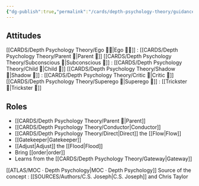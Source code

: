 ```yaml
---
{"dg-publish":true,"permalink":"/cards/depth-psychology-theory/guidance-function/","created":"2023-01-06T19:41:31.006+01:00","updated":"2023-04-07T16:48:44.603+02:00"}
---
```



## Attitudes
[[CARDS/Depth Psychology Theory/Ego 🙋‍♂️\|Ego 🙋‍♂️]] : [[CARDS/Depth Psychology Theory/Parent 🤨\|Parent 🤨]] 
[[CARDS/Depth Psychology Theory/Subconscious 🤸\|Subconscious 🤸]] : [[CARDS/Depth Psychology Theory/Child 👼\|Child 👼]]
[[CARDS/Depth Psychology Theory/Shadow 👤\|Shadow 👤]] : [[CARDS/Depth Psychology Theory/Critic 🤔\|Critic 🤔]]
[[CARDS/Depth Psychology Theory/Superego 👹\|Superego 👹]] : [[Trickster 🤡\|Trickster 🤡]]

## Roles
- [[CARDS/Depth Psychology Theory/Parent 🤨\|Parent]]
- [[CARDS/Depth Psychology Theory/Conductor\|Conductor]]
- [[CARDS/Depth Psychology Theory/Direct\|Direct]] the [[Flow\|Flow]]
- [[Gatekeeper\|Gatekeeper]]
- [[Adjust\|Adjust]] the [[Flood\|Flood]]
- Bring [[order\|order]]
- Learns from the [[CARDS/Depth Psychology Theory/Gateway\|Gateway]]


[[ATLAS/MOC · Depth Psychology\|MOC · Depth Psychology]]
Source of the concept : [[SOURCES/Authors/C.S. Joseph\|C.S. Joseph]] and Chris Taylor